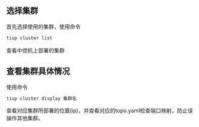 ## 选择集群

首先选择使用的集群，使用命令

```bash
tiup cluster list
```

查看中控机上部署的集群

## 查看集群具体情况

使用命令

```bash
tiup cluster display 集群名
```

查看对应集群所部署的位置(ip)，并查看对应的topo.yaml检查端口映射，防止误操作其他集群。